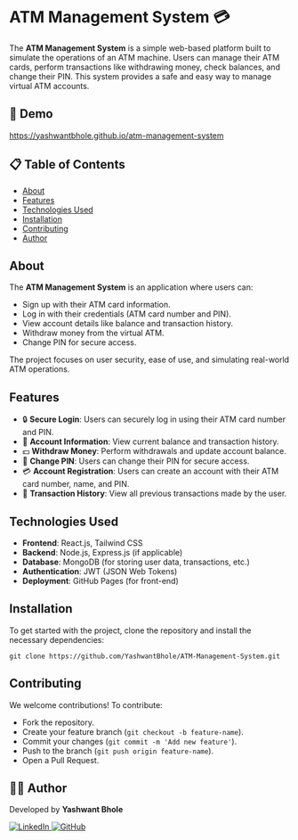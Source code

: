 # ATM Management System 💳

The **ATM Management System** is a simple web-based platform built to simulate the operations of an ATM machine. Users can manage their ATM cards, perform transactions like withdrawing money, check balances, and change their PIN. This system provides a safe and easy way to manage virtual ATM accounts.


## 🚀 Demo  
https://yashwantbhole.github.io/atm-management-system

## 📋 Table of Contents
- [About](#about)
- [Features](#features)
- [Technologies Used](#technologies-used)
- [Installation](#installation)
- [Contributing](#contributing)
- [Author](#author)

## About

The **ATM Management System** is an application where users can:
- Sign up with their ATM card information.
- Log in with their credentials (ATM card number and PIN).
- View account details like balance and transaction history.
- Withdraw money from the virtual ATM.
- Change PIN for secure access.

The project focuses on user security, ease of use, and simulating real-world ATM operations.

## Features
- 🔒 **Secure Login**: Users can securely log in using their ATM card number and PIN.
- 🏦 **Account Information**: View current balance and transaction history.
- 💵 **Withdraw Money**: Perform withdrawals and update account balance.
- 🔄 **Change PIN**: Users can change their PIN for secure access.
- 💳 **Account Registration**: Users can create an account with their ATM card number, name, and PIN.
- 📜 **Transaction History**: View all previous transactions made by the user.

## Technologies Used
- **Frontend**: React.js, Tailwind CSS
- **Backend**: Node.js, Express.js (if applicable)
- **Database**: MongoDB (for storing user data, transactions, etc.)
- **Authentication**: JWT (JSON Web Tokens)
- **Deployment**: GitHub Pages (for front-end)

## Installation
To get started with the project, clone the repository and install the necessary dependencies:

    git clone https://github.com/YashwantBhole/ATM-Management-System.git


## Contributing
We welcome contributions! To contribute:

- Fork the repository.
- Create your feature branch (`git checkout -b feature-name`).
- Commit your changes (`git commit -m 'Add new feature'`).
- Push to the branch (`git push origin feature-name`).
- Open a Pull Request.

## 👨‍💻 Author  

Developed by **Yashwant Bhole**  

<a href="https://www.linkedin.com/in/yashwantbhole/" target="_blank">
  <img src="https://img.shields.io/badge/LinkedIn-0077B5?style=flat&logo=linkedin&logoColor=white" alt="LinkedIn" />
</a>  
<a href="https://github.com/YashwantBhole" target="_blank">
  <img src="https://img.shields.io/badge/GitHub-181717?style=flat&logo=github&logoColor=white" alt="GitHub" />
</a>
